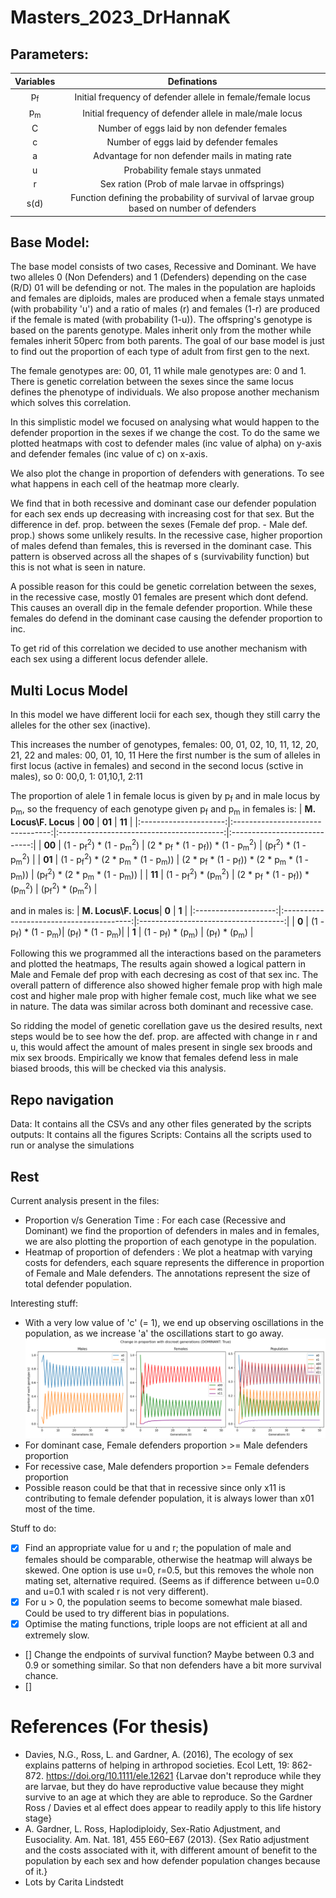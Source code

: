 # Masters_2023_DrHannaK
## Parameters:

| **Variables**    | **Definations**                                                                           |
|:----------------:|:-----------------------------------------------------------------------------------------:|
|p<sub>f</sub>     | Initial frequency of defender allele in female/female locus                               |
|p<sub>m</sub>     | Initial frequency of defender allele in male/male locus                                   |
|C                 | Number of eggs laid by non defender females                                               |
|c                 | Number of eggs laid by defender females                                                   |
|a                 | Advantage for non defender mails in mating rate                                           |
|u                 | Probability female stays unmated                                                          |
|r                 | Sex ration (Prob of male larvae in offsprings)                                            |
|s(d)              | Function defining the probability of survival of larvae group based on number of defenders|



## Base Model:
The base model consists of two cases, Recessive and Dominant.
We have two alleles 0 (Non Defenders) and 1 (Defenders) depending on the case (R/D) 01 will be defending or not.
The males in the population are haploids and females are diploids, males are produced when a female stays unmated (with probability 'u') and a ratio of males (r) and females (1-r) are produced if the female is mated (with probability (1-u)). The offspring's genotype is based on the parents genotype. Males inherit only from the mother while females inherit 50perc from both parents.
The goal of our base model is just to find out the proportion of each type of adult from first gen to the next.

The female genotypes are: 00, 01, 11 while male genotypes are: 0 and 1. There is genetic correlation between the sexes since the same locus defines the phenotype of individuals. We also propose another mechanism which solves this correlation.

In this simplistic model we focused on analysing what would happen to the defender proportion in the sexes if we change the cost. To do the same we plotted heatmaps with cost to defender males (inc value of alpha) on y-axis and defender females (inc value of c) on x-axis.

We also plot the change in proportion of defenders with generations. To see what happens in each cell of the heatmap more clearly.

We find that in both recessive and dominant case our defender population for each sex ends up decreasing with increasing cost for that sex. But the difference in def. prop. between the sexes (Female def prop. - Male def. prop.) shows some unlikely results. In the recessive case, higher proportion of males defend than females, this is reversed in the dominant case. This pattern is observed across all the shapes of s (survivability function) but this is not what is seen in nature.

A possible reason for this could be genetic correlation between the sexes, in the recessive case, mostly 01 females are present which dont defend. This causes an overall dip in the female defender proportion. While these females do defend in the dominant case causing the defender proportion to inc.

To get rid of this correlation we decided to use another mechanism with each sex using a different locus defender allele.


## Multi Locus Model

In this model we have different locii for each sex, though they still carry the alleles for the other sex (inactive).

This increases the number of genotypes, females: 00, 01, 02, 10, 11, 12, 20, 21, 22 and males: 00, 01, 10, 11
Here the first number is the sum of alleles in first locus (active in females) and second in the second locus (sctive in males), so 0: 00,0, 1: 01,10,1, 2:11

The proportion of alele 1 in female locus is given by p<sub>f</sub> and in male locus by p<sub>m</sub>, so the frequency of each genotype given p<sub>f</sub> and p<sub>m</sub> in females is:
| **M. Locus\F. Locus** | **00**                           | **01**                                    | **11**                       |
|:---------------------:|:--------------------------------:|:-----------------------------------------:|:----------------------------:|
| **00**                | (1 - p<sub>f</sub><sup>2</sup>) * (1 - p<sub>m</sub><sup>2</sup>)          | (2 * p<sub>f</sub> * (1 - p<sub>f</sub>)) * (1 - p<sub>m</sub><sup>2</sup>)          | (p<sub>f</sub><sup>2</sup>) * (1 - p<sub>m</sub><sup>2</sup>)          |
| **01**                | (1 - p<sub>f</sub><sup>2</sup>) * (2 * p<sub>m</sub> * (1 - p<sub>m</sub>)) | (2 * p<sub>f</sub> * (1 - p<sub>f</sub>)) * (2 * p<sub>m</sub> * (1 - p<sub>m</sub>)) | (p<sub>f</sub><sup>2</sup>) * (2 * p<sub>m</sub> * (1 - p<sub>m</sub>)) |
| **11**                | (1 - p<sub>f</sub><sup>2</sup>) * (p<sub>m</sub><sup>2</sup>)              | (2 * p<sub>f</sub> * (1 - p<sub>f</sub>)) * (p<sub>m</sub><sup>2</sup>)              | (p<sub>f</sub><sup>2</sup>) * (p<sub>m</sub><sup>2</sup>)              |

and in males is:
| **M. Locus\F. Locus**| **0**                                    | **1**                                |
|:--------------------:|:----------------------------------------:|:------------------------------------:|
| **0**                | (1 - p<sub>f</sub>) * (1 - p<sub>m</sub>)| (p<sub>f</sub>) * (1 - p<sub>m</sub>)|
| **1**                | (1 - p<sub>f</sub>) * (p<sub>m</sub>)    | (p<sub>f</sub>) * (p<sub>m</sub>)    |

Following this we programmed all the interactions based on the parameters and plotted the heatmaps,
The results again showed a logical pattern in Male and Female def prop with each decresing as cost of that sex inc. The overall pattern of difference also showed higher female prop with high male cost and higher male prop with higher female cost, much like what we see in nature. The data was similar across both dominant and recessive case.

So ridding the model of genetic corellation gave us the desired results, next steps would be to see how the def. prop. are affected with change in r and u, this would affect the amount of males present in single sex broods and mix sex broods. Empirically we know that females defend less in male biased broods, this will be checked via this analysis.

## Repo navigation

Data: It contains all the CSVs and any other files generated by the scripts
outputs: It contains all the figures
Scripts: Contains all the scripts used to run or analyse the simulations

## Rest

Current analysis present in the files:
 - Proportion v/s Generation Time : For each case (Recessive and Dominant) we find the proportion of defenders in males and in females, we are also plotting the proportion of each genotype in the population.
 - Heatmap of proportion of defenders : We plot a heatmap with varying costs for defenders, each square represents the difference in proportion of Female and Male defenders. The annotations represent the size of total defender population.

Interesting stuff:
 - With a very low value of 'c' (= 1), we end up observing oscillations in the population, as we increase 'a' the oscillations start to go away.
 ![Oscillation GenPlot with c = 1 and a = 2](https://github.com/AbhayGupta115/Masters_2023_DrHannaK/blob/c14976c683fc1f6b573fcde909ccf664c4363840/outputs/GenPlot_c1_a2.png)
 - For dominant case, Female defenders proportion >= Male defenders proportion
 - For recessive case, Male defenders proportion >= Female defenders proportion
 - Possible reason could be that that in recessive since only x11 is contributing to female defender population, it is always lower than x01  most of the time.

Stuff to do:
 - [x] Find an appropriate value for u and r; the population of male and females should be comparable, otherwise the heatmap will always be skewed. One option is use u=0, r=0.5, but this removes the whole non mating set, alternative required. (Seems as if difference between u=0.0 and u=0.1 with scaled r is not very different).
 - [x] For u > 0, the population seems to become somewhat male biased. Could be used to try different bias in populations.
 - [x] Optimise the mating functions, triple loops are not efficient at all and extremely slow.
 - [] Change the endpoints of survival function? Maybe between 0.3 and 0.9 or something similar. So that non defenders have a bit more survival chance.
 - []

 # References (For thesis)
 - Davies, N.G., Ross, L. and Gardner, A. (2016), The ecology of sex explains patterns of helping in arthropod societies. Ecol Lett, 19: 862-872. https://doi.org/10.1111/ele.12621 {Larvae don't reproduce while they are larvae, but they do have reproductive value because they might survive to an age at which they are able to reproduce. So the Gardner Ross / Davies et al effect does appear to readily apply to this life history stage}
 - A. Gardner, L. Ross, Haplodiploidy, Sex-Ratio Adjustment, and Eusociality. Am. Nat. 181, 455 E60–E67 (2013). {Sex Ratio adjustment and the costs associated with it, with different amount of benefit to the population by each sex and how defender population changes because of it.}
 - Lots by Carita Lindstedt
